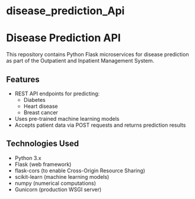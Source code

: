 ﻿# disease_prediction_Api

# Disease Prediction API

This repository contains Python Flask microservices for disease prediction as part of the Outpatient and Inpatient Management System.

## Features
- REST API endpoints for predicting:
  - Diabetes
  - Heart disease
  - Breast cancer
- Uses pre-trained machine learning models
- Accepts patient data via POST requests and returns prediction results

## Technologies Used
- Python 3.x
- Flask (web framework)
- flask-cors (to enable Cross-Origin Resource Sharing)
- scikit-learn (machine learning models)
- numpy (numerical computations)
- Gunicorn (production WSGI server)


